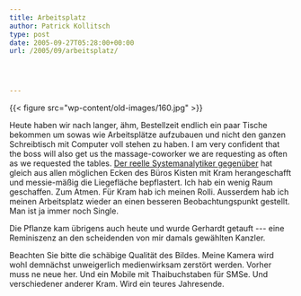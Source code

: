 ```yaml
---
title: Arbeitsplatz
author: Patrick Kollitsch
type: post
date: 2005-09-27T05:28:00+00:00
url: /2005/09/arbeitsplatz/




---
```

{{< figure src="wp-content/old-images/160.jpg" >}}

Heute haben wir nach langer, ähm, Bestellzeit endlich ein paar Tische bekommen um sowas wie Arbeitsplätze aufzubauen und nicht den ganzen Schreibtisch mit Computer voll stehen zu haben. I am very confident that the boss will also get us the massage-coworker we are requesting as often as we requested the tables. [Der reelle Systemanalytiker gegenüber][1] hat gleich aus allen möglichen Ecken des Büros Kisten mit Kram herangeschafft und messie-mäßig die Liegefläche bepflastert. Ich hab ein wenig Raum geschaffen. Zum Atmen. Für Kram hab ich meinen Rolli. Ausserdem hab ich meinen Arbeitsplatz wieder an einen besseren Beobachtungspunkt gestellt. Man ist ja immer noch Single.

Die Pflanze kam übrigens auch heute und wurde Gerhardt getauft --- eine Reminiszenz an den scheidenden von mir damals gewählten Kanzler.

Beachten Sie bitte die schäbige Qualität des Bildes. Meine Kamera wird wohl demnächst unweigerlich medienwirksam zerstört werden. Vorher muss ne neue her. Und ein Mobile mit Thaibuchstaben für SMSe. Und verschiedener anderer Kram. Wird ein teures Jahresende.

 [1]: http://fabio.bacigalupo.net/

